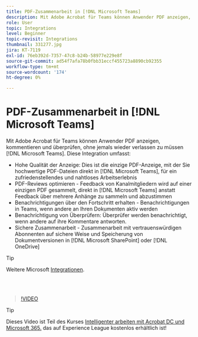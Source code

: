 ```yaml
---
title: PDF-Zusammenarbeit in [!DNL Microsoft Teams]
description: Mit Adobe Acrobat für Teams können Anwender PDF anzeigen, kommentieren und überprüfen, ohne jemals wieder verlassen zu müssen [!DNL Microsoft Teams]
role: User
topic: Integrations
level: Beginner
topic-revisit: Integrations
thumbnail: 331277.jpg
jira: KT-7119
exl-id: 76eb392d-7357-47c8-b24b-58977e229e8f
source-git-commit: ad54f7afa78b0fbb31eccf455723a8890cb92355
workflow-type: tm+mt
source-wordcount: '174'
ht-degree: 0%

---
```


# PDF-Zusammenarbeit in [!DNL Microsoft Teams]

Mit Adobe Acrobat für Teams können Anwender PDF anzeigen, kommentieren und überprüfen, ohne jemals wieder verlassen zu müssen [!DNL Microsoft Teams]. Diese Integration umfasst:

* Hohe Qualität der Anzeige: Dies ist die einzige PDF-Anzeige, mit der Sie hochwertige PDF-Dateien direkt in [!DNL Microsoft Teams], für ein zufriedenstellendes und nahtloses Arbeitserlebnis
* PDF-Reviews optimieren - Feedback von Kanalmitgliedern wird auf einer einzigen PDF gesammelt, direkt in [!DNL Microsoft Teams] anstatt Feedback über mehrere Anhänge zu sammeln und abzustimmen
* Benachrichtigungen über den Fortschritt erhalten - Benachrichtigungen in Teams, wenn andere an Ihren Dokumenten aktiv werden
* Benachrichtigung von Überprüfern: Überprüfer werden benachrichtigt, wenn andere auf ihre Kommentare antworten.
* Sichere Zusammenarbeit - Zusammenarbeit mit vertrauenswürdigen Abonnenten auf sichere Weise und Speicherung von Dokumentversionen in [!DNL Microsoft SharePoint] oder [!DNL OneDrive]

>[!TIP]
>
>Weitere Microsoft [Integrationen](../integrate/integrate-overview.md#microsoft).

<br> 

>[!VIDEO](https://video.tv.adobe.com/v/331277?quality=12&learn=on&hidetitle=true)

>[!TIP]
>
>Dieses Video ist Teil des Kurses [Intelligenter arbeiten mit Acrobat DC und Microsoft 365.](https://experienceleague.adobe.com/?recommended=Acrobat-U-1-2021.microsoft365) das auf Experience League kostenlos erhältlich ist!
